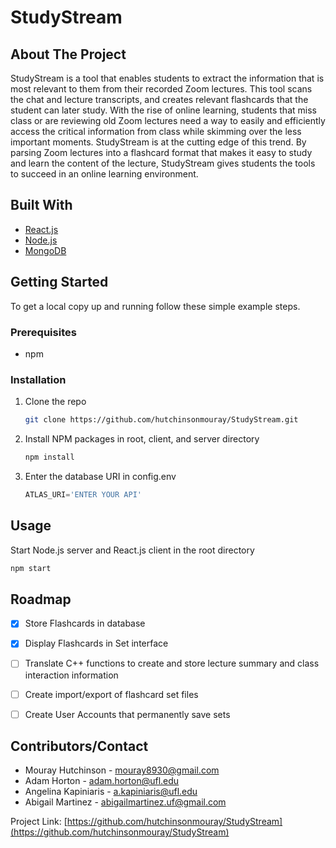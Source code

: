 # StudyStream

## About The Project

StudyStream is a tool that enables students to extract the information that is most relevant to them from their recorded Zoom lectures. This tool scans the chat and lecture transcripts, and creates relevant flashcards that the student can later study. With the rise of online learning, students that miss class or are reviewing old Zoom lectures need a way to easily and efficiently access the critical information from class while skimming over the less important moments. StudyStream is at the cutting edge of this trend. By parsing Zoom lectures into a flashcard format that makes it easy to study and learn the content of the lecture, StudyStream gives students the tools to succeed in an online learning environment.


## Built With

* [React.js](https://reactjs.org/)
* [Node.js](https://https://nodejs.org)
* [MongoDB](https://www.mongodb.com/)



## Getting Started

To get a local copy up and running follow these simple example steps.

### Prerequisites

* npm

### Installation

1. Clone the repo
   ```sh
   git clone https://github.com/hutchinsonmouray/StudyStream.git
   ```
2. Install NPM packages in root, client, and server directory
   ```sh
   npm install
   ```
3. Enter the database URI in config.env
   ```js
   ATLAS_URI='ENTER YOUR API'
   ```



<!-- USAGE EXAMPLES -->
## Usage

Start Node.js server and React.js client in the root directory
   ```sh
   npm start
   ```



<!-- ROADMAP -->
## Roadmap

- [x] Store Flashcards in database
- [x] Display Flashcards in Set interface
- [ ] Translate C++ functions to create and store lecture summary and class interaction information
- [ ] Create import/export of flashcard set files
- [ ] Create User Accounts that permanently save sets


<!-- CONTACT -->
## Contributors/Contact

* Mouray Hutchinson - mouray8930@gmail.com
* Adam Horton - adam.horton@ufl.edu
* Angelina Kapiniaris - a.kapiniaris@ufl.edu
* Abigail Martinez - abigailmartinez.uf@gmail.com

Project Link: [https://github.com/hutchinsonmouray/StudyStream](https://github.com/hutchinsonmouray/StudyStream)